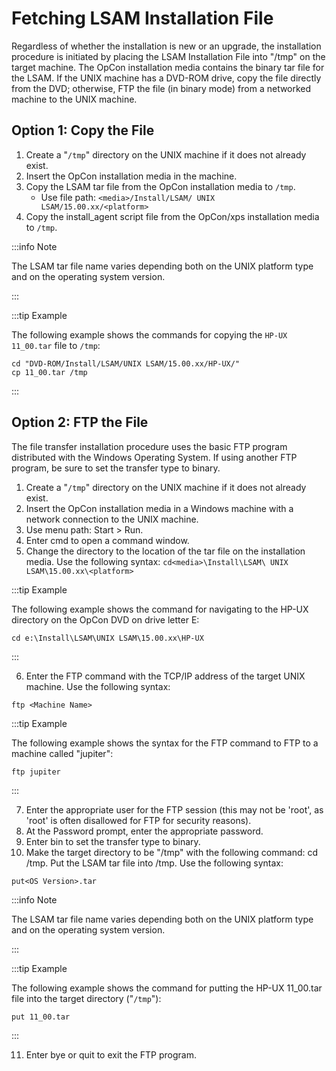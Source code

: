 # Fetching LSAM Installation File

Regardless of whether the installation is new or an upgrade, the installation procedure is initiated by placing the LSAM Installation File into "/tmp" on the target machine. The OpCon installation media contains the binary tar file for the LSAM. If the UNIX machine has a DVD-ROM drive, copy the file directly from the DVD; otherwise, FTP the file (in binary mode) from a networked machine to the UNIX machine.

## Option 1: Copy the File

1. Create a "```/tmp```" directory on the UNIX machine if it does not already exist.
2. Insert the OpCon installation media in the machine.
3. Copy the LSAM tar file from the OpCon installation media to ```/tmp```.
    * Use file path: ```<media>/Install/LSAM/ UNIX LSAM/15.00.xx/<platform>```
4. Copy the install_agent script file from the OpCon/xps installation media to ```/tmp```.

:::info Note

The LSAM tar file name varies depending both on the UNIX platform type and on the operating system version.

::: 

:::tip Example

The following example shows the commands for copying the ```HP-UX 11_00.tar``` file to ```/tmp```:

```
cd "DVD-ROM/Install/LSAM/UNIX LSAM/15.00.xx/HP-UX/"
cp 11_00.tar /tmp
```

::: 

## Option 2: FTP the File

The file transfer installation procedure uses the basic FTP program distributed with the Windows Operating System. If using another FTP program, be sure to set the transfer type to binary.

1. Create a "```/tmp```" directory on the UNIX machine if it does not already exist.
2. Insert the OpCon installation media in a Windows machine with a network connection to the UNIX machine.
3. Use menu path: Start > Run.
4. Enter cmd to open a command window.
5. Change the directory to the location of the tar file on the installation media. Use the following syntax:
```cd<media>\Install\LSAM\ UNIX LSAM\15.00.xx\<platform>```

:::tip Example

The following example shows the command for navigating to the HP-UX directory on the OpCon DVD on drive letter E:

```cd e:\Install\LSAM\UNIX LSAM\15.00.xx\HP-UX```

:::

6. Enter the FTP command with the TCP/IP address of the target UNIX machine. Use the following syntax:

```ftp <Machine Name>```

:::tip Example

The following example shows the syntax for the FTP command to FTP to a machine called "jupiter":

```ftp jupiter```

:::

7. Enter the appropriate user for the FTP session (this may not be 'root', as 'root' is often disallowed for FTP for security reasons).
8. At the Password prompt, enter the appropriate password.
9. Enter bin to set the transfer type to binary.
10. Make the target directory to be "/tmp" with the following command: cd /tmp. Put the LSAM tar file into /tmp. Use the following syntax:

```put<OS Version>.tar```

:::info Note

The LSAM tar file name varies depending both on the UNIX platform type and on the operating system version.

:::


:::tip Example

The following example shows the command for putting the HP-UX 11_00.tar file into the target directory ("```/tmp```"):

```put 11_00.tar```

:::

11. Enter bye or quit to exit the FTP program.

